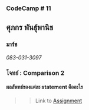 ### CodeCamp # 11  

## **ศุภกร พันธุ์พานิช**  
### มาร์ช
*083-031-3097*  

### โจทย์ : Comparison 2
#### ผลลัพทธ์ของแต่ละ statement คืออะไร

>> Link to [Assignment](https://github.com/machhhhhhh/Homework_Codecamp_10/blob/master/Basic_Javascript/Exercise/Comparison/2/2.html)